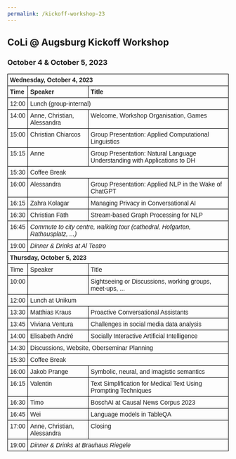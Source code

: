 ```yaml
---
permalink: /kickoff-workshop-23
---
```


<style type="text/css">
.tg  {border-collapse:collapse;border-spacing:0;}
.tg td{border-color:black;border-style:solid;border-width:1px;font-family:Arial, sans-serif;font-size:14px;
  overflow:hidden;padding:5px 5px;word-break:normal;}
.tg th{border-color:black;border-style:solid;border-width:1px;font-family:Arial, sans-serif;font-size:14px;
  font-weight:normal;padding:5px 5px;word-break:normal;}
.tg .tg-0lax{text-align:left;vertical-align:top}
.center {
  margin-left: auto;
  margin-right: auto;
}
</style>


<div class="container">
    <div class="row">
        <div class="col-lg-12 text-center">
            <h2>CoLi @ Augsburg Kickoff Workshop</h2>
            <h3>October 4 & October 5, 2023</h3>
        </div>
    </div>

<div class = "row">


<table class="tg center">
<tr>
<td class="tg-0lax" colspan="3"><b>Wednesday, October 4, 2023</b></td>
</tr>
  <tr>
    <td class="tg-0lax"><b>Time</b></td>
    <td class="tg-0lax"><b>Speaker</b></td>
    <td class="tg-0lax"><b>Title</b></td>
  </tr>
  <tr>
    <td class="tg-0lax">12:00</td>
    <td class="tg-0lax" colspan="2">Lunch (group-internal)</td>
  </tr>
  <tr>
    <td class="tg-0lax">14:00</td>
    <td class="tg-0lax">Anne, Christian, Alessandra</td>
    <td class="tg-0lax">Welcome, Workshop Organisation, Games</td>
  </tr>
  <tr>
    <td class="tg-0lax">15:00</td>
    <td class="tg-0lax">Christian Chiarcos</td>
    <td class="tg-0lax">Group Presentation: Applied Computational Linguistics</td>
  </tr>
  <tr>
    <td class="tg-0lax">15:15</td>
    <td class="tg-0lax">Anne</td>
    <td class="tg-0lax">Group Presentation: Natural Language Understanding with Applications to DH</td>
  </tr>
  <tr>
    <td class="tg-0lax">15:30</td>
    <td class="tg-0lax" colspan="2">Coffee Break</td>
  </tr>
  <tr>
    <td class="tg-0lax">16:00</td>
    <td class="tg-0lax">Alessandra</td>
    <td class="tg-0lax">Group Presentation: Applied NLP in the Wake of ChatGPT</td>
  </tr>
    <tr>
    <td class="tg-0lax">16:15</td>
    <td class="tg-0lax">Zahra Kolagar</td>
    <td class="tg-0lax">Managing Privacy in Conversational AI</td>
  </tr>
    <tr>
    <td class="tg-0lax">16:30</td>
    <td class="tg-0lax">Christian Fäth</td>
    <td class="tg-0lax">Stream-based Graph Processing for NLP</td>
  </tr>
  <tr>
    <td class="tg-0lax">16:45</td>
    <td class="tg-0lax" colspan="2"><i>Commute to city centre, walking tour (cathedral, Hofgarten, Rathausplatz, ...)</i></td>
  </tr>
  <tr>
    <td class="tg-0lax">19:00</td>
    <td class="tg-0lax" colspan="2"><i>Dinner &amp; Drinks at Al Teatro</i></td>
  </tr>
<tr/>
<tr>
<td class="tg-0lax" colspan="3"><b>Thursday, October 5, 2023</b></td>
</tr>

  <tr>
    <td class="tg-0lax">Time</td>
    <td class="tg-0lax">Speaker</td>
    <td class="tg-0lax">Title</td>
  </tr>
<tr>
    <td class="tg-0lax">10:00</td>
    <td class="tg-0lax"></td>
    <td class="tg-0lax">Sightseeing or Discussions, working groups, meet-ups, ...</td>
    </tr>
  <tr>
    <td class="tg-0lax">12:00</td>
    <td class="tg-0lax" colspan="2">Lunch at Unikum</td>
  </tr>
    <tr>
    <td class="tg-0lax">13:30</td>
    <td class="tg-0lax">Matthias Kraus</td>
    <td class="tg-0lax">Proactive Conversational Assistants</td>
  <tr>
  <tr>
    <td class="tg-0lax">13:45</td>
    <td class="tg-0lax">Viviana Ventura</td>
    <td class="tg-0lax">Challenges in social media data analysis</td>
</tr>
  <tr>
    <td class="tg-0lax">14:00</td>
    <td class="tg-0lax">Elisabeth André</td>
    <td class="tg-0lax">Socially Interactive Artificial Intelligence</td>
  </tr>
</tr>
    <tr>
    <td class="tg-0lax">14:30</td>
    <td class="tg-0lax" colspan="2">Discussions, Website, Oberseminar Planning</td>
  </tr>
    <tr>
    <td class="tg-0lax">15:30</td>
    <td class="tg-0lax" colspan="2">Coffee Break</td>
  </tr>
    <tr>
    <td class="tg-0lax">16:00</td>
    <td class="tg-0lax">Jakob Prange</td>
    <td class="tg-0lax">Symbolic, neural, and imagistic semantics</td>
  </tr>
  <tr>
    <td class="tg-0lax">16:15</td>
    <td class="tg-0lax">Valentin</td>
  <td class="tg-0lax">Text Simplification for Medical Text Using Prompting Techniques</td>
</tr>
 <tr>
    <td class="tg-0lax">16:30</td>
    <td class="tg-0lax">Timo</td>
    <td class="tg-0lax">BoschAI at Causal News Corpus 2023</td>
</tr>
    <tr>
    <td class="tg-0lax">16:45</td>
    <td class="tg-0lax">Wei</td>
    <td class="tg-0lax">Language models in TableQA</td>
  </tr>
<tr>
    <td class="tg-0lax">17:00</td>
    <td class="tg-0lax">Anne, Christian, Alessandra</td>
    <td class="tg-0lax">Closing</td>
  </tr>
  <tr>
    <td class="tg-0lax">19:00</td>
    <td class="tg-0lax" colspan="2"><i>Dinner &amp; Drinks at Brauhaus Riegele</i></td>
  </tr>
